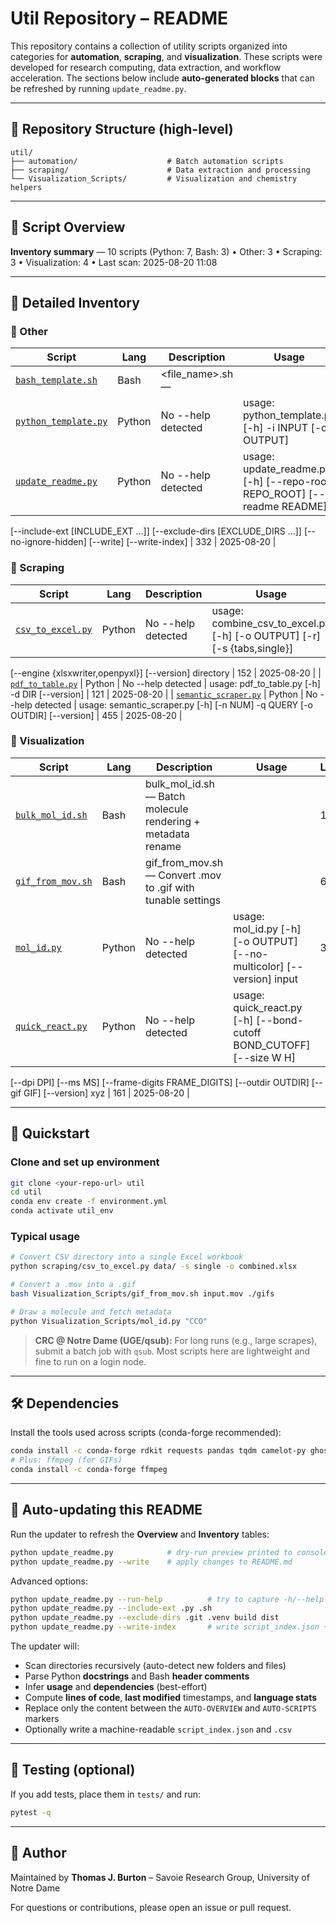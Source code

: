 # Util Repository – README

This repository contains a collection of utility scripts organized into categories for **automation**, **scraping**, and **visualization**. These scripts were developed for research computing, data extraction, and workflow acceleration. The sections below include **auto-generated blocks** that can be refreshed by running `update_readme.py`.

---

## 📂 Repository Structure (high-level)
```
util/
├── automation/                    # Batch automation scripts
├── scraping/                      # Data extraction and processing
└── Visualization_Scripts/         # Visualization and chemistry helpers
```

---

## 📜 Script Overview

<!-- BEGIN AUTO-OVERVIEW -->
**Inventory summary** — 10 scripts (Python: 7, Bash: 3) • Other: 3 • Scraping: 3 • Visualization: 4 • Last scan: 2025-08-20 11:08

<!-- END AUTO-OVERVIEW -->

---

## 🔧 Detailed Inventory

<!-- BEGIN AUTO-SCRIPTS -->
### 🔹 Other

| Script | Lang | Description | Usage | LOC | Modified |
|---|---|---|---|---|---|
| [`bash_template.sh`](Starting_Points/bash_template.sh) | Bash | <file_name>.sh — <one-line summary> |  | 31 | 2025-08-20 |
| [`python_template.py`](Starting_Points/python_template.py) | Python | No --help detected | usage: python_template.py [-h] -i INPUT [-o OUTPUT] | 34 | 2025-08-20 |
| [`update_readme.py`](update_readme.py) | Python | No --help detected | usage: update_readme.py [-h] [--repo-root REPO_ROOT] [--readme README]
[--include-ext [INCLUDE_EXT ...]]
[--exclude-dirs [EXCLUDE_DIRS ...]]
[--no-ignore-hidden] [--write] [--write-index] | 332 | 2025-08-20 |

### 🔹 Scraping

| Script | Lang | Description | Usage | LOC | Modified |
|---|---|---|---|---|---|
| [`csv_to_excel.py`](Scraping/csv_to_excel.py) | Python | No --help detected | usage: combine_csv_to_excel.py [-h] [-o OUTPUT] [-r] [-s {tabs,single}]
[--engine {xlsxwriter,openpyxl}] [--version]
directory | 152 | 2025-08-20 |
| [`pdf_to_table.py`](Scraping/pdf_to_table.py) | Python | No --help detected | usage: pdf_to_table.py [-h] -d DIR [--version] | 121 | 2025-08-20 |
| [`semantic_scraper.py`](Scraping/semantic_scraper.py) | Python | No --help detected | usage: semantic_scraper.py [-h] [-n NUM] -q QUERY [-o OUTDIR] [--version] | 455 | 2025-08-20 |

### 🔹 Visualization

| Script | Lang | Description | Usage | LOC | Modified |
|---|---|---|---|---|---|
| [`bulk_mol_id.sh`](Visualization_Scripts/bulk_mol_id.sh) | Bash | bulk_mol_id.sh — Batch molecule rendering + metadata rename |  | 112 | 2025-08-20 |
| [`gif_from_mov.sh`](Visualization_Scripts/gif_from_mov.sh) | Bash | gif_from_mov.sh — Convert .mov to .gif with tunable settings |  | 61 | 2025-08-20 |
| [`mol_id.py`](Visualization_Scripts/mol_id.py) | Python | No --help detected | usage: mol_id.py [-h] [-o OUTPUT] [--no-multicolor] [--version] input | 347 | 2025-08-20 |
| [`quick_react.py`](Visualization_Scripts/quick_react.py) | Python | No --help detected | usage: quick_react.py [-h] [--bond-cutoff BOND_CUTOFF] [--size W H]
[--dpi DPI] [--ms MS] [--frame-digits FRAME_DIGITS]
[--outdir OUTDIR] [--gif GIF] [--version]
xyz | 161 | 2025-08-20 |
<!-- END AUTO-SCRIPTS -->

---

## 🚀 Quickstart

### Clone and set up environment
```bash
git clone <your-repo-url> util
cd util
conda env create -f environment.yml
conda activate util_env
```

### Typical usage
```bash
# Convert CSV directory into a single Excel workbook
python scraping/csv_to_excel.py data/ -s single -o combined.xlsx

# Convert a .mov into a .gif
bash Visualization_Scripts/gif_from_mov.sh input.mov ./gifs

# Draw a molecule and fetch metadata
python Visualization_Scripts/mol_id.py "CCO"
```

> **CRC @ Notre Dame (UGE/qsub):** For long runs (e.g., large scrapes), submit a batch job with `qsub`. Most scripts here are lightweight and fine to run on a login node.

---

## 🛠 Dependencies
Install the tools used across scripts (conda-forge recommended):
```bash
conda install -c conda-forge rdkit requests pandas tqdm camelot-py ghostscript opencv tk pdfplumber ase matplotlib pillow xlsxwriter openpyxl
# Plus: ffmpeg (for GIFs)
conda install -c conda-forge ffmpeg
```

---

## 🔄 Auto-updating this README
Run the updater to refresh the **Overview** and **Inventory** tables:
```bash
python update_readme.py            # dry-run preview printed to console
python update_readme.py --write    # apply changes to README.md
```
Advanced options:
```bash
python update_readme.py --run-help          # try to capture -h/--help for scripts
python update_readme.py --include-ext .py .sh
python update_readme.py --exclude-dirs .git .venv build dist
python update_readme.py --write-index       # write script_index.json + .csv
```

The updater will:
- Scan directories recursively (auto-detect new folders and files)
- Parse Python **docstrings** and Bash **header comments**
- Infer **usage** and **dependencies** (best-effort)
- Compute **lines of code**, **last modified** timestamps, and **language stats**
- Replace only the content between the `AUTO-OVERVIEW` and `AUTO-SCRIPTS` markers
- Optionally write a machine-readable `script_index.json` and `.csv`

---

## 🧪 Testing (optional)
If you add tests, place them in `tests/` and run:
```bash
pytest -q
```

---

## 👤 Author
Maintained by **Thomas J. Burton** – Savoie Research Group, University of Notre Dame

For questions or contributions, please open an issue or pull request.
